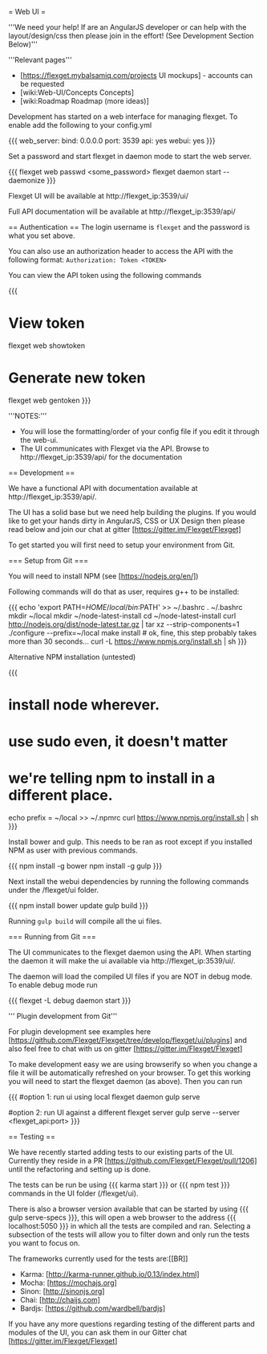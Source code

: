 = Web UI =

'''We need your help! If are an AngularJS developer or can help with the layout/design/css then please join in the effort! (See Development Section Below)'''

'''Relevant pages'''

* [https://flexget.mybalsamiq.com/projects UI mockups] - accounts can be requested
* [wiki:Web-UI/Concepts Concepts]
* [wiki:Roadmap Roadmap (more ideas)]

Development has started on a web interface for managing flexget. To enable add the following to your config.yml

{{{
web_server:
  bind: 0.0.0.0
  port: 3539
api: yes
webui: yes
}}}

Set a password and start flexget in daemon mode to start the web server.

{{{
flexget web passwd <some_password>
flexget daemon start --daemonize
}}}

Flexget UI will be available at http://flexget_ip:3539/ui/

Full API documentation will be available at http://flexget_ip:3539/api/


== Authentication ==
The login username is `flexget` and the password is what you set above.

You can also use an authorization header to access the API with the following format: `Authorization: Token <TOKEN>`

You can view the API token using the following commands

{{{
# View token
flexget web showtoken

# Generate new token
flexget web gentoken
}}}

'''NOTES:'''
- You will lose the formatting/order of your config file if you edit it through the web-ui.
- The UI communicates with Flexget via the API. Browse to http://flexget_ip:3539/api/ for the documentation


== Development ==

We have a functional API with documentation available at http://flexget_ip:3539/api/.

The UI has a solid base but we need help building the plugins. If you would like to get your hands dirty in AngularJS, CSS or UX Design then please read below and join our chat at gitter [https://gitter.im/Flexget/Flexget]

To get started you will first need to setup your environment from Git.

=== Setup from Git ===

You will need to install NPM (see [https://nodejs.org/en/])

Following commands will do that as user, requires g++ to be installed:

{{{
echo 'export PATH=$HOME/local/bin:$PATH' >> ~/.bashrc
. ~/.bashrc
mkdir ~/local
mkdir ~/node-latest-install
cd ~/node-latest-install
curl http://nodejs.org/dist/node-latest.tar.gz | tar xz --strip-components=1
./configure --prefix=~/local
make install # ok, fine, this step probably takes more than 30 seconds...
curl -L https://www.npmjs.org/install.sh | sh
}}}

Alternative NPM installation (untested)

{{{
# install node wherever.
# use sudo even, it doesn't matter
# we're telling npm to install in a different place.

echo prefix = ~/local >> ~/.npmrc
curl https://www.npmjs.org/install.sh | sh
}}}

Install bower and gulp. This needs to be ran as root except if you installed NPM as user with previous commands.

{{{
npm install -g bower
npm install -g gulp
}}}

Next install the webui dependencies by running the following commands under the <flexget github folder>/flexget/ui folder.

{{{
npm install
bower update
gulp build
}}}

Running `gulp build` will compile all the ui files.

=== Running from Git ===

The UI communicates to the flexget daemon using the API. When starting the daemon it will make the ui available via http://flexget_ip:3539/ui/.

The daemon will load the compiled UI files if you are NOT in debug mode. To enable debug mode run

{{{
flexget -L debug daemon start
}}}

''' Plugin development from Git'''

For plugin development see examples here [https://github.com/Flexget/Flexget/tree/develop/flexget/ui/plugins] and also feel free to chat with us on gitter [https://gitter.im/Flexget/Flexget]

To make development easy we are using browserify so when you change a file it will be automatically refreshed on your browser. To get this working you will need to start the flexget daemon (as above). Then you can run

{{{
#option 1: run ui using local flexget daemon
gulp serve

#option 2: run UI against a different flexget server
gulp serve --server <flexget_api:port>
}}}

== Testing ==

We have recently started adding tests to our existing parts of the UI. Currently they reside in a PR [https://github.com/Flexget/Flexget/pull/1206] until the refactoring and setting up is done.

The tests can be run be using {{{ karma start }}} or {{{ npm test }}} commands in the UI folder (/flexget/ui).

There is also a browser version available that can be started by using {{{ gulp serve-specs }}}, this will open a web browser to the address {{{ localhost:5050 }}} in which all the tests are compiled and ran. Selecting a subsection of the tests will allow you to filter down and only run the tests you want to focus on.

The frameworks currently used for the tests are:[[BR]]

- Karma: [http://karma-runner.github.io/0.13/index.html]
- Mocha: [https://mochajs.org]
- Sinon: [http://sinonjs.org]
- Chai: [http://chaijs.com]
- Bardjs: [https://github.com/wardbell/bardjs]

If you have any more questions regarding testing of the different parts and modules of the UI, you can ask them in our Gitter chat [https://gitter.im/Flexget/Flexget]